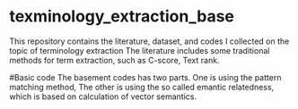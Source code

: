 # texminology_extraction_base
This repository contains the literature, dataset, and codes I collected on the topic of terminology extraction
The literature includes some traditional methods for term extraction, such as C-score, Text rank.

#Basic code
The basement codes has two parts.
One is using the pattern matching method,
The other is using the so called emantic relatedness, which is based on calculation of vector semantics.
